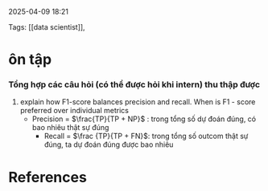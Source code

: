 2025-04-09 18:21


Tags: [[data scientist]],

# ôn tập
### Tổng hợp các câu hỏi (có thể được hỏi khi intern) thu thập được 

1. explain how F1-score balances precision and recall. When is F1 - score preferred over individual metrics
	- Precision = $\frac{TP}{TP + NP}$ : trong tổng số dự đoán đúng, có bao nhiêu thật sự đúng
		- Recall = $\frac {TP}{TP + FN}$: trong tổng số outcom thật sự đúng, ta dự đoán đúng được bao nhiêu

# References
